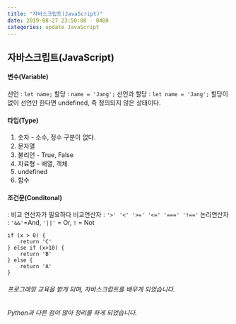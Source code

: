 ```yaml
---
title: "자바스크립트(JavaScript)"
date: 2019-08-27 23:50:00 - 0400
categories: update JavaScript
---
```



## 자바스크립트(JavaScript)

#### 변수(Variable)
선언 : `let name;`
할당 : `name = 'Jang';`
선언과 할당 : `let name = 'Jang';`
할당이 없이 선언만 한다면 undefined, 즉 정의되지 않은 상태이다.

#### 타입(Type)
1. 숫자 - 소수, 정수 구분이 없다.
2. 문자열
3. 불리언 - True, False
4. 자료형 - 배열, 객체
5. undefined
6. 함수

#### 조건문(Conditonal)
: 비교 연산자가 필요하다
비교연산자 : `'>' '<' '>=' '<=' '===' '!=='`
논리연산자 : `'&&'`=And,   `'||'` = Or, `!` = Not
```
if (x > 0) {
	return 'C'
} else if (x>10) {
	return 'B'
} else {
	return 'A'
}
```

###### 프로그래밍 교육을 받게 되며, 자바스크립트를 배우게 되었습니다.
###### Python과 다른 점이 많아 정리를 하게 되었습니다.

